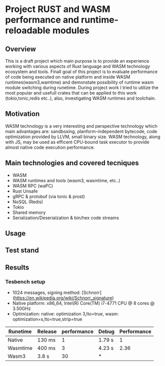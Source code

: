 # Project RUST and WASM performance and runtime-reloadable modules

## Overview

This is a draft project which main purpose is to provide an experience 
working with various aspects of Rust language and WASM technology ecosystem and tools.
Finall goal of this project is to evaluate performance of code being executed on native 
platform and inside WASM runtimes(wasm3,wamtime) and demonstate possibility of runtime wasm module switching during runetime.
During project work I tried to utilize the most popular and usefull crates that can be applied to 
this work (tokio,tonic,redis etc..), also, investigating WASM runtimes and toolchain.

## Motivation

WASM technology is a very interesting and perspective technology 
which main advantages are: sandboxing, planform-independent bytecode, code optimization provided by LLVM, small binary size.
WASM technology, along with JS, may be used as efficent CPU-bound task executor to provide almost native code execution performance.

## Main technologies and covered tecniques
* WASM
* WASM runtimes and tools (wasm3, wasmtime, etc..)
* WASM RPC (waPC)
* Rust Unsafe
* gRPC & protobuf (via tonic & prost)
* NoSQL (Redis)
* Tokio
* Shared memory
* Serialization/Deserialzation & bin/hex code streams

## Usage

## Test stand


## Results

### Tesbench setup
 * 1024 messages, signing method: [Schnorr] (https://en.wikipedia.org/wiki/Schnorr_signature)
 * Native platform: x86_64, Intel(R) Core(TM) i7-4771 CPU @ 8 cores @ 3.50GHz 
 * Optimization: native: optimization 3,lto=true, wasm: optimization=s,lto=true,strip=true


|   Runetime	|   Release	|   performance	|   Debug	|   Performance	|
|---		|---		|---		|---		|---		|
|   Native	|   130 ms	|   	1	|   1.79 s	|   1		|
|   Wasmtime	|   400 ms	|   	3	|   4.23 s	|   2.36	|
|   Wasm3	|   3.8 s	|   	30	|   *	|   	|
